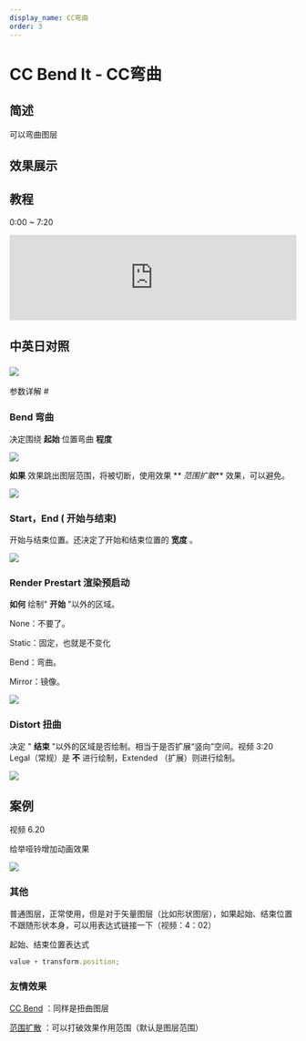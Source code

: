 ```yaml
---
display_name: CC弯曲
order: 3
---
```


# CC Bend It - CC弯曲

## 简述

可以弯曲图层

## 效果展示

## 教程

0:00 ~ 7:20

<iframe src="https://player.bilibili.com/player.html?bvid=BV1e34y1X7Vj&page=56&high_quality=1" width="100%" allowfullscreen="allowfullscreen" frameborder="0"></iframe>

## 中英日对照

### ![](https://mir.yuelili.com/user/AE/effects/AE-Effects-Distort-CC_Bend_It.png)

参数详解 #

### Bend 弯曲

决定围绕 **起始** 位置弯曲 **程度**

![](https://cdn.yuelili.com/20211222110815.png)

**如果** 效果跳出图层范围，将被切断，使用效果 ** _范围扩散_** 效果，可以避免。

![](https://cdn.yuelili.com/20211222110945.png)

### **Start，End (** 开始与结束)

开始与结束位置。还决定了开始和结束位置的 **宽度** 。

![](https://cdn.yuelili.com/20211222111104.png)

### Render Prestart 渲染预启动

**如何** 绘制" **开始** "以外的区域。

None：不要了。

Static：固定，也就是不变化

Bend：弯曲。

Mirror：镜像。

![](https://cdn.yuelili.com/20211222111159.png)

### Distort 扭曲

决定 " **结束** "以外的区域是否绘制。相当于是否扩展“竖向”空间。视频 3:20  
Legal（常规）是 **不** 进行绘制，Extended （扩展）则进行绘制。

![](https://cdn.yuelili.com/20211222111542.png)

## 案例

视频 6.20

给举哑铃增加动画效果

![](https://cdn.yuelili.com/20211222132132.png)

### 其他

普通图层，正常使用，但是对于矢量图层（比如形状图层），如果起始、结束位置不跟随形状本身，可以用表达式链接一下（视频：4：02）

起始、结束位置表达式

```javascript
value + transform.position;
```

### 友情效果

[CC Bend](https://www.yuelili.com/?p=15187) ：同样是扭曲图层

[范围扩散](https://www.yuelili.com/?p=15386) ：可以打破效果作用范围（默认是图层范围）
